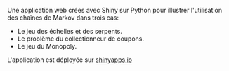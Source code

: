 Une application web crées avec Shiny sur Python pour illustrer l'utilisation des chaînes de Markov dans trois cas:
- Le jeu des échelles et des serpents.
- Le problème du collectionneur de coupons.
- Le jeu du Monopoly.

L'application est déployée sur [shinyapps.io](https://arnaudpoinas.shinyapps.io/chaine_de_markov/)
